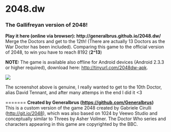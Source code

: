<h1>2048.dw</h1>
<h3>The Gallifreyan version of 2048!</h3>
<strong>Play it here (online via browser): http://generalbrus.github.io/2048.dw/</strong><br/>
Merge the Doctors and get to the 12th! (There are actually 13 Doctors as the War Doctor has been included).
Comparing this game to the official version of 2048, to win you have to reach 8192 (<strong>2^13</strong>)

<strong>NOTE: </strong>The game is available also offline for Android devices (Android 2.3.3 or higher required), download here: http://tinyurl.com/2048dw-apk. 

<img src="http://i.imgur.com/bjRJhKq.png">

The screenshot above is genuine, I really wanted to get to the 10th Doctor, alias David Tennant, and after many attemps in the end I did it <3 

=======
<strong>Created by Generalbrus (https://github.com/Generalbrus)</strong><br/>
This is a custom version of the game 2048 created by Gabriele Cirulli (http://git.io/2048), which was also based on 1024 by Veewo Studio and conceptually similar to Threes by Asher Vollmer.
The Doctor Who series and characters appearing in this game are copyrighted by the BBC.
